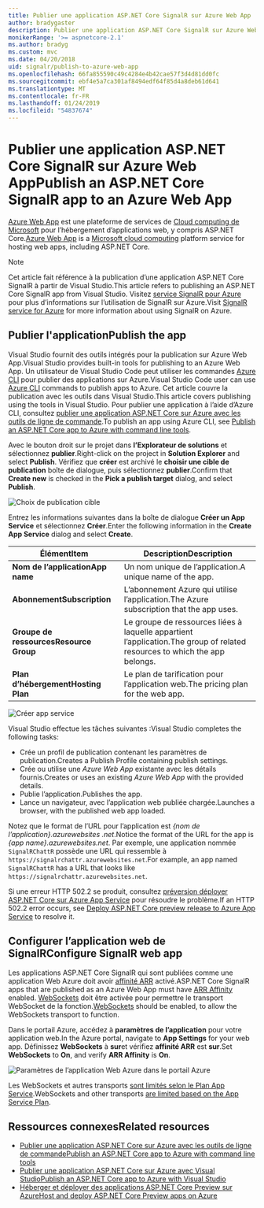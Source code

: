 ```yaml
---
title: Publier une application ASP.NET Core SignalR sur Azure Web App
author: bradygaster
description: Publier une application ASP.NET Core SignalR sur Azure Web App
monikerRange: '>= aspnetcore-2.1'
ms.author: bradyg
ms.custom: mvc
ms.date: 04/20/2018
uid: signalr/publish-to-azure-web-app
ms.openlocfilehash: 66fa855590c49c4284e4b42cae57f3d4d81dd0fc
ms.sourcegitcommit: ebf4e5a7ca301af8494edf64f85d4a8deb61d641
ms.translationtype: MT
ms.contentlocale: fr-FR
ms.lasthandoff: 01/24/2019
ms.locfileid: "54837674"
---
```

# <a name="publish-an-aspnet-core-signalr-app-to-an-azure-web-app"></a><span data-ttu-id="792bc-103">Publier une application ASP.NET Core SignalR sur Azure Web App</span><span class="sxs-lookup"><span data-stu-id="792bc-103">Publish an ASP.NET Core SignalR app to an Azure Web App</span></span>

<span data-ttu-id="792bc-104">[Azure Web App](/azure/app-service/app-service-web-overview) est une plateforme de services de [Cloud computing de Microsoft](https://azure.microsoft.com/) pour l’hébergement d’applications web, y compris ASP.NET Core.</span><span class="sxs-lookup"><span data-stu-id="792bc-104">[Azure Web App](/azure/app-service/app-service-web-overview) is a [Microsoft cloud computing](https://azure.microsoft.com/) platform service for hosting web apps, including ASP.NET Core.</span></span>

> [!NOTE]
> <span data-ttu-id="792bc-105">Cet article fait référence à la publication d’une application ASP.NET Core SignalR à partir de Visual Studio.</span><span class="sxs-lookup"><span data-stu-id="792bc-105">This article refers to publishing an ASP.NET Core SignalR app from Visual Studio.</span></span> <span data-ttu-id="792bc-106">Visitez [service SignalR pour Azure](https://azure.microsoft.com/en-gb/services/signalr-service?) pour plus d’informations sur l’utilisation de SignalR sur Azure.</span><span class="sxs-lookup"><span data-stu-id="792bc-106">Visit [SignalR service for Azure](https://azure.microsoft.com/en-gb/services/signalr-service?) for more information about using SignalR on Azure.</span></span>

## <a name="publish-the-app"></a><span data-ttu-id="792bc-107">Publier l'application</span><span class="sxs-lookup"><span data-stu-id="792bc-107">Publish the app</span></span>

<span data-ttu-id="792bc-108">Visual Studio fournit des outils intégrés pour la publication sur Azure Web App.</span><span class="sxs-lookup"><span data-stu-id="792bc-108">Visual Studio provides built-in tools for publishing to an Azure Web App.</span></span> <span data-ttu-id="792bc-109">Un utilisateur de Visual Studio Code peut utiliser les commandes [Azure CLI](/cli/azure) pour publier des applications sur Azure.</span><span class="sxs-lookup"><span data-stu-id="792bc-109">Visual Studio Code user can use [Azure CLI](/cli/azure) commands to publish apps to Azure.</span></span> <span data-ttu-id="792bc-110">Cet article couvre la publication avec les outils dans Visual Studio.</span><span class="sxs-lookup"><span data-stu-id="792bc-110">This article covers publishing using the tools in Visual Studio.</span></span> <span data-ttu-id="792bc-111">Pour publier une application à l’aide d’Azure CLI, consultez [publier une application ASP.NET Core sur Azure avec les outils de ligne de commande](/azure/app-service/app-service-web-get-started-dotnet).</span><span class="sxs-lookup"><span data-stu-id="792bc-111">To publish an app using Azure CLI, see [Publish an ASP.NET Core app to Azure with command line tools](/azure/app-service/app-service-web-get-started-dotnet).</span></span>

<span data-ttu-id="792bc-112">Avec le bouton droit sur le projet dans **l’Explorateur de solutions** et sélectionnez **publier**.</span><span class="sxs-lookup"><span data-stu-id="792bc-112">Right-click on the project in **Solution Explorer** and select **Publish**.</span></span> <span data-ttu-id="792bc-113">Vérifiez que **créer** est archivé le **choisir une cible de publication** boîte de dialogue, puis sélectionnez **publier**.</span><span class="sxs-lookup"><span data-stu-id="792bc-113">Confirm that **Create new** is checked in the **Pick a publish target** dialog, and select **Publish**.</span></span>

![Choix de publication cible](publish-to-azure-web-app/_static/pick-publish-target-dialog.png)

<span data-ttu-id="792bc-115">Entrez les informations suivantes dans la boîte de dialogue **Créer un App Service** et sélectionnez **Créer**.</span><span class="sxs-lookup"><span data-stu-id="792bc-115">Enter the following information in the **Create App Service** dialog and select **Create**.</span></span>

| <span data-ttu-id="792bc-116">Élément</span><span class="sxs-lookup"><span data-stu-id="792bc-116">Item</span></span> | <span data-ttu-id="792bc-117">Description</span><span class="sxs-lookup"><span data-stu-id="792bc-117">Description</span></span> |
| ---- | ----------- |
| <span data-ttu-id="792bc-118">**Nom de l’application**</span><span class="sxs-lookup"><span data-stu-id="792bc-118">**App name**</span></span> | <span data-ttu-id="792bc-119">Un nom unique de l’application.</span><span class="sxs-lookup"><span data-stu-id="792bc-119">A unique name of the app.</span></span> |
| <span data-ttu-id="792bc-120">**Abonnement**</span><span class="sxs-lookup"><span data-stu-id="792bc-120">**Subscription**</span></span> | <span data-ttu-id="792bc-121">L’abonnement Azure qui utilise l’application.</span><span class="sxs-lookup"><span data-stu-id="792bc-121">The Azure subscription that the app uses.</span></span> |
| <span data-ttu-id="792bc-122">**Groupe de ressources**</span><span class="sxs-lookup"><span data-stu-id="792bc-122">**Resource Group**</span></span> | <span data-ttu-id="792bc-123">Le groupe de ressources liées à laquelle appartient l’application.</span><span class="sxs-lookup"><span data-stu-id="792bc-123">The group of related resources to which the app belongs.</span></span>  |
| <span data-ttu-id="792bc-124">**Plan d’hébergement**</span><span class="sxs-lookup"><span data-stu-id="792bc-124">**Hosting Plan**</span></span> | <span data-ttu-id="792bc-125">Le plan de tarification pour l’application web.</span><span class="sxs-lookup"><span data-stu-id="792bc-125">The pricing plan for the web app.</span></span> |

![Créer app service](publish-to-azure-web-app/_static/create-app-service-dialog.png)

<span data-ttu-id="792bc-127">Visual Studio effectue les tâches suivantes :</span><span class="sxs-lookup"><span data-stu-id="792bc-127">Visual Studio completes the following tasks:</span></span>

* <span data-ttu-id="792bc-128">Crée un profil de publication contenant les paramètres de publication.</span><span class="sxs-lookup"><span data-stu-id="792bc-128">Creates a Publish Profile containing publish settings.</span></span>
* <span data-ttu-id="792bc-129">Crée ou utilise une *Azure Web App* existante avec les détails fournis.</span><span class="sxs-lookup"><span data-stu-id="792bc-129">Creates or uses an existing *Azure Web App* with the provided details.</span></span>
* <span data-ttu-id="792bc-130">Publie l’application.</span><span class="sxs-lookup"><span data-stu-id="792bc-130">Publishes the app.</span></span>
* <span data-ttu-id="792bc-131">Lance un navigateur, avec l’application web publiée chargée.</span><span class="sxs-lookup"><span data-stu-id="792bc-131">Launches a browser, with the published web app loaded.</span></span>

<span data-ttu-id="792bc-132">Notez que le format de l’URL pour l’application est *{nom de l’application}.azurewebsites .net*.</span><span class="sxs-lookup"><span data-stu-id="792bc-132">Notice the format of the URL for the app is *{app name}.azurewebsites.net*.</span></span> <span data-ttu-id="792bc-133">Par exemple, une application nommée `SignalRChattR` possède une URL qui ressemble à `https://signalrchattr.azurewebsites.net`.</span><span class="sxs-lookup"><span data-stu-id="792bc-133">For example, an app named `SignalRChattR` has a URL that looks like `https://signalrchattr.azurewebsites.net`.</span></span>

<span data-ttu-id="792bc-134">Si une erreur HTTP 502.2 se produit, consultez [préversion déployer ASP.NET Core sur Azure App Service](xref:host-and-deploy/azure-apps/index) pour résoudre le problème.</span><span class="sxs-lookup"><span data-stu-id="792bc-134">If an HTTP 502.2 error occurs, see [Deploy ASP.NET Core preview release to Azure App Service](xref:host-and-deploy/azure-apps/index) to resolve it.</span></span>

## <a name="configure-signalr-web-app"></a><span data-ttu-id="792bc-135">Configurer l’application web de SignalR</span><span class="sxs-lookup"><span data-stu-id="792bc-135">Configure SignalR web app</span></span>

<span data-ttu-id="792bc-136">Les applications ASP.NET Core SignalR qui sont publiées comme une application Web Azure doit avoir [affinité ARR](https://en.wikipedia.org/wiki/Application_Request_Routing) activé.</span><span class="sxs-lookup"><span data-stu-id="792bc-136">ASP.NET Core SignalR apps that are published as an Azure Web App must have [ARR Affinity](https://en.wikipedia.org/wiki/Application_Request_Routing) enabled.</span></span> <span data-ttu-id="792bc-137">[WebSockets](xref:fundamentals/websockets) doit être activée pour permettre le transport WebSocket de la fonction.</span><span class="sxs-lookup"><span data-stu-id="792bc-137">[WebSockets](xref:fundamentals/websockets) should be enabled, to allow the WebSockets transport to function.</span></span>

<span data-ttu-id="792bc-138">Dans le portail Azure, accédez à **paramètres de l’application** pour votre application web.</span><span class="sxs-lookup"><span data-stu-id="792bc-138">In the Azure portal, navigate to **App Settings** for your web app.</span></span> <span data-ttu-id="792bc-139">Définissez **WebSockets** à **sur**et vérifiez **affinité ARR** est **sur**.</span><span class="sxs-lookup"><span data-stu-id="792bc-139">Set **WebSockets** to **On**, and verify **ARR Affinity** is **On**.</span></span>

![Paramètres de l’application Web Azure dans le portail Azure](publish-to-azure-web-app/_static/azure-web-app-settings.png)

 <span data-ttu-id="792bc-141">Les WebSockets et autres transports [sont limités selon le Plan App Service](/azure/azure-subscription-service-limits#app-service-limits).</span><span class="sxs-lookup"><span data-stu-id="792bc-141">WebSockets and other transports [are limited based on the App Service Plan](/azure/azure-subscription-service-limits#app-service-limits).</span></span>

## <a name="related-resources"></a><span data-ttu-id="792bc-142">Ressources connexes</span><span class="sxs-lookup"><span data-stu-id="792bc-142">Related resources</span></span>

* [<span data-ttu-id="792bc-143">Publier une application ASP.NET Core sur Azure avec les outils de ligne de commande</span><span class="sxs-lookup"><span data-stu-id="792bc-143">Publish an ASP.NET Core app to Azure with command line tools</span></span>](/azure/app-service/app-service-web-get-started-dotnet)
* [<span data-ttu-id="792bc-144">Publier une application ASP.NET Core sur Azure avec Visual Studio</span><span class="sxs-lookup"><span data-stu-id="792bc-144">Publish an ASP.NET Core app to Azure with Visual Studio</span></span>](xref:tutorials/publish-to-azure-webapp-using-vs)
* [<span data-ttu-id="792bc-145">Héberger et déployer des applications ASP.NET Core Preview sur Azure</span><span class="sxs-lookup"><span data-stu-id="792bc-145">Host and deploy ASP.NET Core Preview apps on Azure</span></span>](xref:host-and-deploy/azure-apps/index#deploy-aspnet-core-preview-release-to-azure-app-service)
